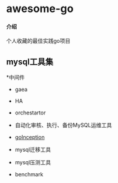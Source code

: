 # awesome-go

#### 介绍
个人收藏的最佳实践go项目

## mysql工具集

*中间件
- gaea

* HA
- orchestartor

* 自动化审核、执行、备份MySQL运维工具
- [goInception](https://github.com/hanchuanchuan/goInception)

* mysql迁移工具

* mysql压测工具
- benchmark



